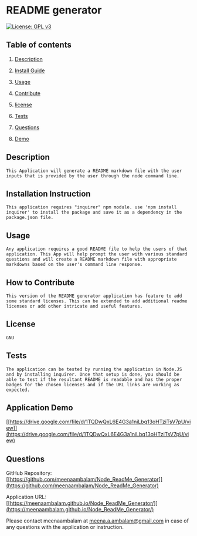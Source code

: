 # README generator 
 

[![License: GPL v3](https://img.shields.io/badge/License-GPLv3-blue.svg)](https://www.gnu.org/licenses/gpl-3.0)

## Table of contents

1. [Description](#description)

2. [Install Guide](#install)

3. [Usage](#usage)

4. [Contribute](#contribute)

5. [license](#license)

6. [Tests](#tests)

7. [Questions](#questions)

8. [Demo](#demo)
        
<div id="description"/>
        
## Description
```
This Application will generate a README markdown file with the user inputs that is provided by the user through the node command line.
```
        
<div id="install"/>
        
## Installation Instruction
```
This application requires "inquirer" npm module. use 'npm install inquirer' to install the package and save it as a dependency in the package.json file.
```
        
<div id="usage"/>
        
## Usage
```
Any application requires a good README file to help the users of that application. This App will help prompt the user with various standard questions and will create a README markdown file with appropriate markdowns based on the user's command line response.
```
        
<div id="contribute"/>
        
## How to Contribute
```
This version of the README generator application has feature to add some standard licenses. This can be extended to add additional readme licenses or add other intricate and useful features.
```
        
<div id="license"/>
        
## License
```
GNU
```
        
<div id="tests"/>
        
## Tests
```
The application can be tested by running the application in Node.JS and by installing inquirer. Once that setup is done, you should be able to test if the resultant README is readable and has the proper badges for the chosen licenses and if the URL links are working as expected.
```

<div id="demo"/>

## Application Demo

[[https://drive.google.com/file/d/1TQDwQxL6E4G3a1niLbq13oHTziTsV7pU/view]](https://drive.google.com/file/d/1TQDwQxL6E4G3a1niLbq13oHTziTsV7pU/view)

<div id="questions"/>
        
## Questions
GitHub Repository: [[https://github.com/meenaambalam/Node_ReadMe_Generator]](https://github.com/meenaambalam/Node_ReadMe_Generator)

Application URL: [[https://meenaambalam.github.io/Node_ReadMe_Generator/]](https://meenaambalam.github.io/Node_ReadMe_Generator/)

Please contact meenaambalam at [meena.a.ambalam@gmail.com](mailto:meena.a.ambalam@gmail.com?subject=Github) in case of any questions with the application or instruction.